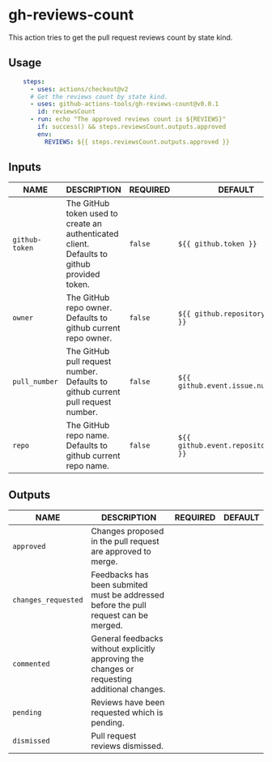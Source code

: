 # gh-reviews-count

This action tries to get the pull request reviews count by state kind.

## Usage

```yaml
    steps:
      - uses: actions/checkout@v2
      # Get the reviews count by state kind.
      - uses: github-actions-tools/gh-reviews-count@v0.0.1
        id: reviewsCount
      - run: echo "The approved reviews count is ${REVIEWS}"
        if: success() && steps.reviewsCount.outputs.approved
        env:
          REVIEWS: ${{ steps.reviewsCount.outputs.approved }}
```

## Inputs

|      NAME      |                                         DESCRIPTION                                          | REQUIRED |                DEFAULT                |
|----------------|----------------------------------------------------------------------------------------------|----------|---------------------------------------|
| `github-token` | The GitHub token used to create an authenticated client.  Defaults to github provided token. | `false`  | `${{ github.token }}`                 |
| `owner`        | The GitHub repo owner.  Defaults to github current repo owner.                               | `false`  | `${{ github.repository_owner }}`      |
| `pull_number`  | The GitHub pull request number.  Defaults to github current pull request number.             | `false`  | `${{ github.event.issue.number }}`    |
| `repo`         | The GitHub repo name.  Defaults to github current repo name.                                 | `false`  | `${{ github.event.repository.name }}` |

## Outputs

|        NAME         |                                            DESCRIPTION                                             | REQUIRED |                DEFAULT                |
|---------------------|----------------------------------------------------------------------------------------------------|----------|---------------------------------------|
| `approved`          | Changes proposed in the pull request are approved to merge.                                        |
| `changes_requested` | Feedbacks has been submited must be addressed before the pull request can be merged.               |
| `commented`         | General feedbacks without explicitly approving the changes or requesting additional changes.       |
| `pending`           | Reviews have been requested which is pending.                                                      |
| `dismissed`         | Pull request reviews dismissed.                                                                    |
